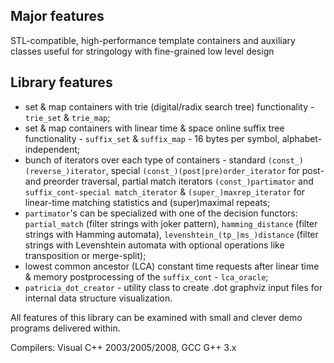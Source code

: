## Major features

STL-compatible, high-performance template containers and auxiliary classes useful for stringology with fine-grained low level design

## Library features

* set & map containers with trie (digital/radix search tree) functionality - `trie_set` & `trie_map`;
* set & map containers with linear time & space online suffix tree functionality - `suffix_set` & `suffix_map` - 16 bytes per symbol, alphabet-independent;
* bunch of iterators over each type of containers - standard `(const_)(reverse_)iterator`, special `(const_)(post|pre)order_iterator` for post- and preorder traversal, partial match iterators `(const_)partimator` and `suffix_cont-special match_iterator` & `(super_)maxrep_iterator` for linear-time matching statistics and (super)maximal repeats;
* `partimator`'s can be specialized with one of the decision functors: `partial_match` (filter strings with joker pattern), `hamming_distance` (filter strings with Hamming automata), `levenshtein_(tp_|ms_)distance` (filter strings with Levenshtein automata with optional operations like transposition or merge-split);
* lowest common ancestor (LCA) constant time requests after linear time & memory postprocessing of the `suffix_cont` - `lca_oracle`;
* `patricia_dot_creator` - utility class to create .dot graphviz input files for internal data structure visualization.

All features of this library can be examined with small and clever demo programs delivered within.

Compilers: Visual C++ 2003/2005/2008, GCC G++ 3.x
